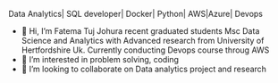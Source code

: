Data Analytics| SQL developer| Docker| Python| AWS|Azure| Devops

- 👋 Hi, I’m Fatema Tuj Johura recent graduated students Msc Data Science and Analytics with Advanced research from University of Hertfordshire Uk. Currently conducting Devops course throug AWS
- 👀 I’m interested in problem solving, coding
- 💞️ I’m looking to collaborate on Data analytics project and research
  

<!---
fatema1996/fatema1996 is a ✨ special ✨ repository because its `README.md` (this file) appears on your GitHub profile.
You can click the Preview link to take a look at your changes.
--->
